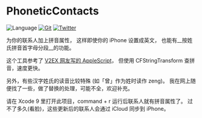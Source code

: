 # PhoneticContacts

![Language](https://img.shields.io/badge/Language-Swift%204-orange.svg)
[![Git](https://img.shields.io/badge/GitHub-lexrus-blue.svg?style=flat)](https://github.com/lexrus)
[![Twitter](https://img.shields.io/badge/Twitter-@lexrus-blue.svg?style=flat)](http://twitter.com/lexrus)

为你的联系人加上拼音属性，
这样即使你的 iPhone 设置成英文，
也能有__按姓氏拼音首字母分段__的功能。

这个工具参考了 [V2EX 网友写的 AppleScript](http://v2ex.com/t/52860)，
但使用 CFStringTransform 查拼音，速度更快。

另外，有些汉字姓氏的读音比较特殊 (如「曾」作为姓时读作 zeng)。
我在网上随便找了一些，做了替换的处理，可能不全，欢迎补充。

请在 Xcode 9 里打开此项目，command + r 运行后联系人就有拼音属性了。
过不了多久(看脸)，这些更新后的联系人会通过 iCloud 同步到 iPhone。

